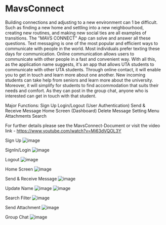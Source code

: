 # MavsConnect
Building connections and adjusting to a new environment can 1 be difficult. Such as finding a new home and settling into a new neighbourhood, creating new routines, and
making new social ties are all examples of transitions. The "MAVS CONNECT" App can solve and answer all these questions.
Text messaging is one of the most popular and efficient ways to communicate with people in the world. Most individuals prefer texting these days for communication. Online
communication allows users to communicate with other people in a fast and convenient way. With all this, as the application name suggests, it's an app that allows UTA students to
communicate with other UTA students. Through online contact, it will enable you to get in touch and learn more about one another. New incoming students can take help from seniors
and learn more about the university. Moreover, it will simplify for students to find accommodation that suits their needs and comfort. As they can post in the group chat,
anyone who is interested can get in touch with that student.

Major Functions:
Sign Up
Login/Logout (User Authentication)
Send & Receive Message
Home Screen (Dashboard)
Delete Message
Setting Menu
Attachments
Search


For further details please see the MavsConnect-Document or visit the video link - https://www.youtube.com/watch?v=Mi63dVQOL3Y


Sign Up
![image](https://github.com/Shashwat16Shekhar/MavsConnect/assets/42942896/df88a925-04e2-427b-a910-241868d9e0bd)




SignIn/Login
![image](https://github.com/Shashwat16Shekhar/MavsConnect/assets/42942896/3e48843b-4c25-4312-8eb7-e4e9cf780eee)




Logout
![image](https://github.com/Shashwat16Shekhar/MavsConnect/assets/42942896/f5ac26a4-0547-46c7-889c-133bfad07b60)





Home Screen
![image](https://github.com/Shashwat16Shekhar/MavsConnect/assets/42942896/82469843-386c-471c-96c0-ead7c23f636a)




Send & Receive Message
![image](https://github.com/Shashwat16Shekhar/MavsConnect/assets/42942896/78c06234-0c4d-48bc-bddf-db33e99879cf)




Update Name
![image](https://github.com/Shashwat16Shekhar/MavsConnect/assets/42942896/6083aee8-380d-46b7-9975-b8fba00922af)
![image](https://github.com/Shashwat16Shekhar/MavsConnect/assets/42942896/517c37b5-54d9-41ee-bc63-45d96f7e8504)




Search Filter
![image](https://github.com/Shashwat16Shekhar/MavsConnect/assets/42942896/5ffd9898-ede7-4724-804e-db3c9efac267)




Send Attachment
![image](https://github.com/Shashwat16Shekhar/MavsConnect/assets/42942896/92ecc987-c5e4-48db-85cf-de7b571fe229)




Group Chat
![image](https://github.com/Shashwat16Shekhar/MavsConnect/assets/42942896/6c26965c-be1e-42b3-8879-87aed11284fb)



